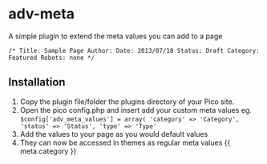 adv-meta
========

A simple plugin to extend the meta values you can add to a page

`/*
    Title: Sample Page
    Author:
    Date: 2013/07/18
    Status: Draft
    Category: Featured
    Robots: none
*/`

Installation
-------------

1. Copy the plugin file/folder the plugins directory of your Pico site.
2. Open the pico config.php and insert add your custom meta values eg.
`$config['adv_meta_values'] = array(
        'category' => 'Category',
        'status' => 'Status',
        'type' => 'Type'`
3. Add the values to your page as you would default values
4. They can now be accessed in themes as regular meta values {{ meta.category }}

